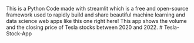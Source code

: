 This is a Python Code made with streamlit which is a free and open-source framework used to rapidly build and share beautiful machine learning and data science web apps like this one right here! This app shows the volume and the closing price of Tesla stocks between 2020 and 2022. # Tesla-Stock-App
